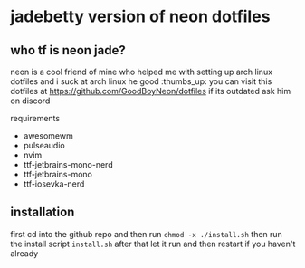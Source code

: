 # jadebetty version of neon dotfiles 


## who tf is neon jade?

neon is a cool friend of mine who helped me with setting up arch linux dotfiles
and i suck at arch linux
he good :thumbs_up:
you can visit this dotfiles at https://github.com/GoodBoyNeon/dotfiles
if its outdated
ask him on discord


requirements
- awesomewm
- pulseaudio
- nvim
- ttf-jetbrains-mono-nerd
- ttf-jetbrains-mono
- ttf-iosevka-nerd

## installation

first cd into the github repo and then run `chmod -x ./install.sh` then
run the install script `install.sh`
after that let it run
and then restart if you haven't already


